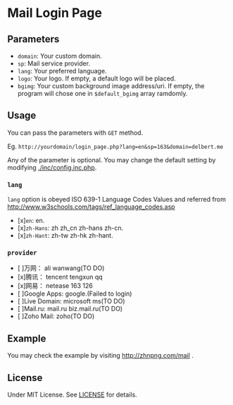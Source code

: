 # Mail Login Page

## Parameters

- `domain`: Your custom domain.
- `sp`: Mail service provider.
- `lang`: Your preferred language.
- `logo`: Your logo. If empty, a default logo will be placed.
- `bgimg`: Your custom background image address/uri. If empty, the program will chose one in `$default_bgimg` array ramdomly.

## Usage

You can pass the parameters with `GET` method.

Eg. `http://yourdomain/login_page.php?lang=en&sp=163&domain=delbert.me`

Any of the parameter is optional. You may change the default setting by modifying [./inc/config.inc.php](./inc/config.inc.php).

### `lang`

`lang` option is obeyed ISO 639-1 Language Codes Values and referred from http://www.w3schools.com/tags/ref_language_codes.asp
- [x]`en`: en.
- [x]`zh-Hans`: zh zh_cn zh-hans zh-cn.
- [x]`zh-Hant`: zh-tw zh-hk zh-hant.

### `provider`

- [ ]万网： ali wanwang(TO DO)
- [x]腾讯： tencent tengxun qq
- [x]网易： netease 163 126
- [ ]Google Apps: google.(Failed to login)
- [ ]Live Domain: microsoft ms(TO DO)
- [ ]Mail.ru: mail.ru biz.mail.ru(TO DO)
- [ ]Zoho Mail: zoho(TO DO)

## Example

You may check the example by visiting http://zhnpng.com/mail .

## License

Under MIT License. See [LICENSE](./LICENSE) for details.
